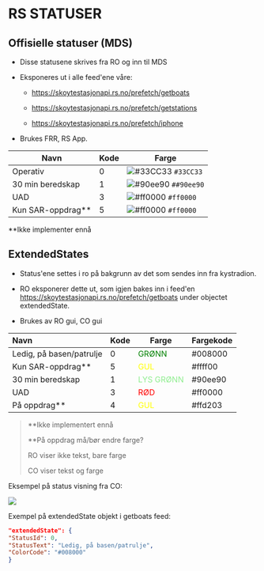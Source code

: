 # RS STATUSER

## Offisielle statuser (MDS)

- Disse statusene skrives fra RO og inn til MDS

- Eksponeres ut i alle feed'ene våre:  
  
  - https://skoytestasjonapi.rs.no/prefetch/getboats
  
  - https://skoytestasjonapi.rs.no/prefetch/getstations
  
  - https://skoytestasjonapi.rs.no/prefetch/iphone

- Brukes FRR, RS App.

| Navn              | Kode | Farge                                         |
| ----------------- | ---- | --------------------------------------------- |
| Operativ          | 0    | ![#33CC33](https://via.placeholder.com/15/f03c15/000000?text=+) `#33CC33`  | 
| 30 min beredskap  | 1    | ![#90ee90](https://via.placeholder.com/15/f03c15/000000?text=+) `##90ee90` | 
| UAD               | 3    | ![#ff0000](https://via.placeholder.com/15/f03c15/000000?text=+) `#ff0000`  | 
| Kun SAR-oppdrag** | 5    | ![#ff0000](https://via.placeholder.com/15/f03c15/000000?text=+) `#ff0000`  |

**Ikke implementer ennå



## ExtendedStates

- Status'ene settes i ro på bakgrunn av det som sendes inn fra kystradion.

- RO eksponerer dette ut, som igjen bakes inn i feed'en https://skoytestasjonapi.rs.no/prefetch/getboats under objectet extendedState.

- Brukes av RO gui, CO gui 

| Navn                     | Kode | Farge                                         | Fargekode |
|:------------------------ | ---- | --------------------------------------------- | --------- |
| Ledig, på basen/patrulje | 0    | <span style="color: #008000">GRØNN</span>     | #008000   |
| Kun SAR-oppdrag**        | 5    | <span style="color: #ffff00">GUL</span>       | #ffff00   |
| 30 min beredskap         | 1    | <span style="color: #90ee90">LYS GRØNN</span> | #90ee90   |
| UAD                      | 3    | <span style="color: #ff0000">RØD</span>       | #ff0000   |
| På oppdrag**             | 4    | <span style="color: #FFFF00">GUL</span>       | #ffd203   |



> **Ikke implementert ennå
> 
> **På oppdrag må/bør endre farge?
> 
> RO viser ikke tekst, bare farge
> 
> CO viser tekst og farge



Eksempel på status visning fra CO:

![](C:\Users\bernt\AppData\Roaming\marktext\images\2020-10-15-11-08-13-image.png)



Exempel på extendedState objekt i getboats feed:

```json
"extendedState": {
"StatusId": 0,
"StatusText": "Ledig, på basen/patrulje",
"ColorCode": "#008000"
}
```


